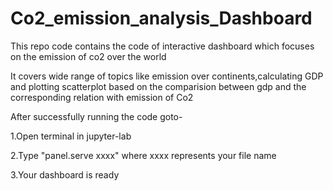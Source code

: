 # Co2_emission_analysis_Dashboard
This repo code contains the code of interactive dashboard which focuses on the emission of co2 over the world 

It covers wide range of topics like emission over continents,calculating GDP and plotting scatterplot based on the comparision
between gdp and the corresponding relation with emission of Co2

After successfully running the code goto-

1.Open terminal in jupyter-lab

2.Type "panel.serve xxxx" where xxxx represents your file name

3.Your dashboard is ready
